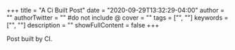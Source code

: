 +++
title = "A Ci Built Post"
date = "2020-09-29T13:32:29-04:00"
author = ""
authorTwitter = "" #do not include @
cover = ""
tags = ["", ""]
keywords = ["", ""]
description = ""
showFullContent = false
+++

Post built by CI.
